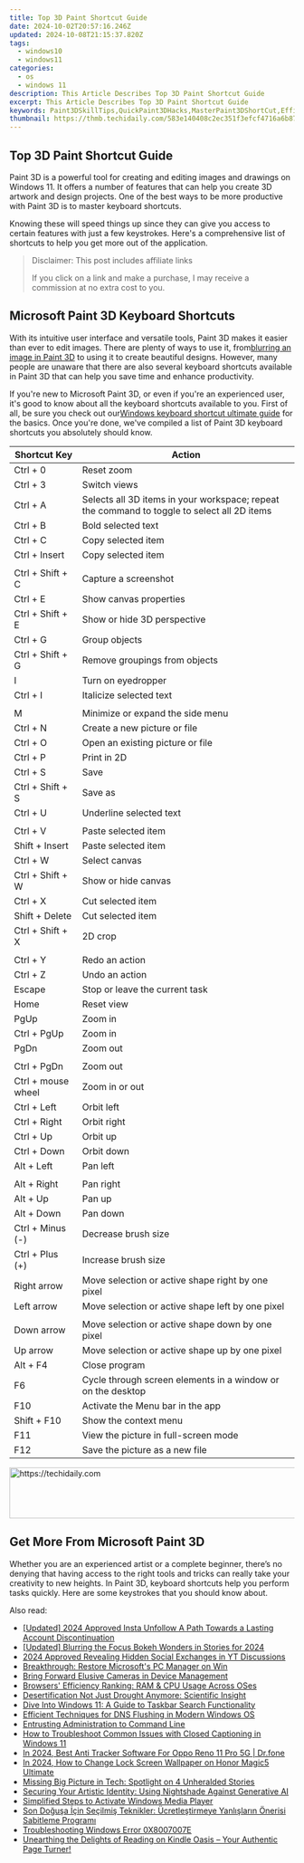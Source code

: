 ```yaml
---
title: Top 3D Paint Shortcut Guide
date: 2024-10-02T20:57:16.246Z
updated: 2024-10-08T21:15:37.820Z
tags:
  - windows10
  - windows11
categories:
  - os
  - windows 11
description: This Article Describes Top 3D Paint Shortcut Guide
excerpt: This Article Describes Top 3D Paint Shortcut Guide
keywords: Paint3DSkillTips,QuickPaint3DHacks,MasterPaint3DShortCut,Efficient3DPainting,Pro3DEditAccel,Fast3DPatchesGuide,3DPaintEfficiencyTricks
thumbnail: https://thmb.techidaily.com/583e140408c2ec351f3efcf4716a6b87c865b3b8a448b26c52bfccdf2d778b7a.png
---
```


## Top 3D Paint Shortcut Guide

 Paint 3D is a powerful tool for creating and editing images and drawings on Windows 11\. It offers a number of features that can help you create 3D artwork and design projects. One of the best ways to be more productive with Paint 3D is to master keyboard shortcuts.

 Knowing these will speed things up since they can give you access to certain features with just a few keystrokes. Here's a comprehensive list of shortcuts to help you get more out of the application.

>  Disclaimer: This post includes affiliate links
>
>  If you click on a link and make a purchase, I may receive a commission at no extra cost to you.
>

## Microsoft Paint 3D Keyboard Shortcuts

 With its intuitive user interface and versatile tools, Paint 3D makes it easier than ever to edit images. There are plenty of ways to use it, from[blurring an image in Paint 3D](https://www.makeuseof.com/blur-image-in-paint-3d-how-to/) to using it to create beautiful designs. However, many people are unaware that there are also several keyboard shortcuts available in Paint 3D that can help you save time and enhance productivity.

 If you're new to Microsoft Paint 3D, or even if you're an experienced user, it's good to know about all the keyboard shortcuts available to you. First of all, be sure you check out our[Windows keyboard shortcut ultimate guide](https://www.makeuseof.com/tag/windows-shortcuts-101-ultimate-keyboard-shortcut-guide/) for the basics. Once you're done, we've compiled a list of Paint 3D keyboard shortcuts you absolutely should know.

| Shortcut Key       | Action                                                                                      |
| ------------------ | ------------------------------------------------------------------------------------------- |
| Ctrl + 0           | Reset zoom                                                                                  |
| Ctrl + 3           | Switch views                                                                                |
| Ctrl + A           | Selects all 3D items in your workspace; repeat the command to toggle to select all 2D items |
| Ctrl + B           | Bold selected text                                                                          |
| Ctrl + C           | Copy selected item                                                                          |
| Ctrl + Insert      | Copy selected item                                                                          |
|                    |                                                                                             |
| Ctrl + Shift + C   | Capture a screenshot                                                                        |
| Ctrl + E           | Show canvas properties                                                                      |
| Ctrl + Shift + E   | Show or hide 3D perspective                                                                 |
| Ctrl + G           | Group objects                                                                               |
| Ctrl + Shift + G   | Remove groupings from objects                                                               |
| I                  | Turn on eyedropper                                                                          |
| Ctrl + I           | Italicize selected text                                                                     |
|                    |                                                                                             |
| M                  | Minimize or expand the side menu                                                            |
| Ctrl + N           | Create a new picture or file                                                                |
| Ctrl + O           | Open an existing picture or file                                                            |
| Ctrl + P           | Print in 2D                                                                                 |
| Ctrl + S           | Save                                                                                        |
| Ctrl + Shift + S   | Save as                                                                                     |
| Ctrl + U           | Underline selected text                                                                     |
|                    |                                                                                             |
| Ctrl + V           | Paste selected item                                                                         |
| Shift + Insert     | Paste selected item                                                                         |
| Ctrl + W           | Select canvas                                                                               |
| Ctrl + Shift + W   | Show or hide canvas                                                                         |
| Ctrl + X           | Cut selected item                                                                           |
| Shift + Delete     | Cut selected item                                                                           |
| Ctrl + Shift + X   | 2D crop                                                                                     |
|                    |                                                                                             |
| Ctrl + Y           | Redo an action                                                                              |
| Ctrl + Z           | Undo an action                                                                              |
| Escape             | Stop or leave the current task                                                              |
| Home               | Reset view                                                                                  |
| PgUp               | Zoom in                                                                                     |
| Ctrl + PgUp        | Zoom in                                                                                     |
| PgDn               | Zoom out                                                                                    |
|                    |                                                                                             |
| Ctrl + PgDn        | Zoom out                                                                                    |
| Ctrl + mouse wheel | Zoom in or out                                                                              |
| Ctrl + Left        | Orbit left                                                                                  |
| Ctrl + Right       | Orbit right                                                                                 |
| Ctrl + Up          | Orbit up                                                                                    |
| Ctrl + Down        | Orbit down                                                                                  |
| Alt + Left         | Pan left                                                                                    |
|                    |                                                                                             |
| Alt + Right        | Pan right                                                                                   |
| Alt + Up           | Pan up                                                                                      |
| Alt + Down         | Pan down                                                                                    |
| Ctrl + Minus (-)   | Decrease brush size                                                                         |
| Ctrl + Plus (+)    | Increase brush size                                                                         |
| Right arrow        | Move selection or active shape right by one pixel                                           |
| Left arrow         | Move selection or active shape left by one pixel                                            |
|                    |                                                                                             |
| Down arrow         | Move selection or active shape down by one pixel                                            |
| Up arrow           | Move selection or active shape up by one pixel                                              |
| Alt + F4           | Close program                                                                               |
| F6                 | Cycle through screen elements in a window or on the desktop                                 |
| F10                | Activate the Menu bar in the app                                                            |
| Shift + F10        | Show the context menu                                                                       |
| F11                | View the picture in full-screen mode                                                        |
| F12                | Save the picture as a new file                                                              |

<!-- affiliate ads begin -->
<a href="https://aligracehair.sjv.io/c/5597632/1884021/19272" target="_top" id="1884021">
  <img src="//a.impactradius-go.com/display-ad/19272-1884021" border="0" alt="https://techidaily.com" width="728" height="90"/>
</a>
<img height="0" width="0" src="https://aligracehair.sjv.io/i/5597632/1884021/19272" style="position:absolute;visibility:hidden;" border="0" />
<!-- affiliate ads end -->

## Get More From Microsoft Paint 3D

 Whether you are an experienced artist or a complete beginner, there’s no denying that having access to the right tools and tricks can really take your creativity to new heights. In Paint 3D, keyboard shortcuts help you perform tasks quickly. Here are some keystrokes that you should know about.

<ins class="adsbygoogle"
     style="display:block"
     data-ad-format="autorelaxed"
     data-ad-client="ca-pub-7571918770474297"
     data-ad-slot="1223367746"></ins>

<ins class="adsbygoogle"
     style="display:block"
     data-ad-client="ca-pub-7571918770474297"
     data-ad-slot="8358498916"
     data-ad-format="auto"
     data-full-width-responsive="true"></ins>

<span class="atpl-alsoreadstyle">Also read:</span>
<div><ul>
<li><a href="https://instagram-clips.techidaily.com/updated-2024-approved-insta-unfollow-a-path-towards-a-lasting-account-discontinuation/"><u>[Updated] 2024 Approved Insta Unfollow A Path Towards a Lasting Account Discontinuation</u></a></li>
<li><a href="https://instagram-videos.techidaily.com/updated-blurring-the-focus-bokeh-wonders-in-stories-for-2024/"><u>[Updated] Blurring the Focus Bokeh Wonders in Stories for 2024</u></a></li>
<li><a href="https://extra-guidance.techidaily.com/2024-approved-revealing-hidden-social-exchanges-in-yt-discussions/"><u>2024 Approved Revealing Hidden Social Exchanges in YT Discussions</u></a></li>
<li><a href="https://win11.techidaily.com/breakthrough-restore-microsofts-pc-manager-on-win/"><u>Breakthrough: Restore Microsoft's PC Manager on Win</u></a></li>
<li><a href="https://win11.techidaily.com/bring-forward-elusive-cameras-in-device-management/"><u>Bring Forward Elusive Cameras in Device Management</u></a></li>
<li><a href="https://win11.techidaily.com/browsers-efficiency-ranking-ram-and-cpu-usage-across-oses/"><u>Browsers' Efficiency Ranking: RAM & CPU Usage Across OSes</u></a></li>
<li><a href="https://tech-haven.techidaily.com/desertification-not-just-drought-anymore-scientific-insight/"><u>Desertification Not Just Drought Anymore: Scientific Insight</u></a></li>
<li><a href="https://win11.techidaily.com/dive-into-windows-11-a-guide-to-taskbar-search-functionality/"><u>Dive Into Windows 11: A Guide to Taskbar Search Functionality</u></a></li>
<li><a href="https://win11.techidaily.com/efficient-techniques-for-dns-flushing-in-modern-windows-os/"><u>Efficient Techniques for DNS Flushing in Modern Windows OS</u></a></li>
<li><a href="https://win11.techidaily.com/entrusting-administration-to-command-line/"><u>Entrusting Administration to Command Line</u></a></li>
<li><a href="https://win11.techidaily.com/how-to-troubleshoot-common-issues-with-closed-captioning-in-windows-11/"><u>How to Troubleshoot Common Issues with Closed Captioning in Windows 11</u></a></li>
<li><a href="https://android-location-track.techidaily.com/in-2024-best-anti-tracker-software-for-oppo-reno-11-pro-5g-drfone-by-drfone-virtual-android/"><u>In 2024, Best Anti Tracker Software For Oppo Reno 11 Pro 5G | Dr.fone</u></a></li>
<li><a href="https://unlock-android.techidaily.com/in-2024-how-to-change-lock-screen-wallpaper-on-honor-magic5-ultimate-by-drfone-android/"><u>In 2024, How to Change Lock Screen Wallpaper on Honor Magic5 Ultimate</u></a></li>
<li><a href="https://facebook.techidaily.com/missing-big-picture-in-tech-spotlight-on-4-unheralded-stories/"><u>Missing Big Picture in Tech: Spotlight on 4 Unheralded Stories</u></a></li>
<li><a href="https://tech-haven.techidaily.com/securing-your-artistic-identity-using-nightshade-against-generative-ai/"><u>Securing Your Artistic Identity: Using Nightshade Against Generative AI</u></a></li>
<li><a href="https://win11.techidaily.com/simplified-steps-to-activate-windows-media-player/"><u>Simplified Steps to Activate Windows Media Player</u></a></li>
<li><a href="https://tech-revival.techidaily.com/son-dogusa-icin-secilmis-teknikler-ucretlestirmeye-yanlislarin-onerisi-sabitleme-programi/"><u>Son Doğuşa İçin Seçilmiş Teknikler: Ücretleştirmeye Yanlışların Önerisi Sabitleme Programı</u></a></li>
<li><a href="https://win11.techidaily.com/troubleshooting-windows-error-0x8007007e/"><u>Troubleshooting Windows Error 0X8007007E</u></a></li>
<li><a href="https://fox-info.techidaily.com/unearthing-the-delights-of-reading-on-kindle-oasis-your-authentic-page-turner/"><u>Unearthing the Delights of Reading on Kindle Oasis – Your Authentic Page Turner!</u></a></li>
</ul></div>

